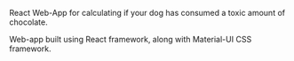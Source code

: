 React Web-App for calculating if your dog has consumed a toxic amount of chocolate.

Web-app built using React framework, along with Material-UI CSS framework.
